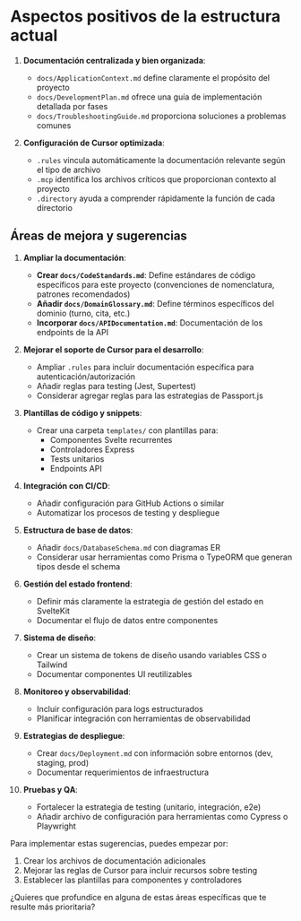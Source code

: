 # Aspectos positivos de la estructura actual

1. **Documentación centralizada y bien organizada**:
   - `docs/ApplicationContext.md` define claramente el propósito del proyecto
   - `docs/DevelopmentPlan.md` ofrece una guía de implementación detallada por fases
   - `docs/TroubleshootingGuide.md` proporciona soluciones a problemas comunes

2. **Configuración de Cursor optimizada**:
   - `.rules` vincula automáticamente la documentación relevante según el tipo de archivo
   - `.mcp` identifica los archivos críticos que proporcionan contexto al proyecto
   - `.directory` ayuda a comprender rápidamente la función de cada directorio

## Áreas de mejora y sugerencias

1. **Ampliar la documentación**:
   - **Crear `docs/CodeStandards.md`**: Define estándares de código específicos para este proyecto (convenciones de nomenclatura, patrones recomendados)
   - **Añadir `docs/DomainGlossary.md`**: Define términos específicos del dominio (turno, cita, etc.)
   - **Incorporar `docs/APIDocumentation.md`**: Documentación de los endpoints de la API

2. **Mejorar el soporte de Cursor para el desarrollo**:
   - Ampliar `.rules` para incluir documentación específica para autenticación/autorización
   - Añadir reglas para testing (Jest, Supertest)
   - Considerar agregar reglas para las estrategias de Passport.js

3. **Plantillas de código y snippets**:
   - Crear una carpeta `templates/` con plantillas para:
     - Componentes Svelte recurrentes
     - Controladores Express
     - Tests unitarios
     - Endpoints API

4. **Integración con CI/CD**:
   - Añadir configuración para GitHub Actions o similar
   - Automatizar los procesos de testing y despliegue

5. **Estructura de base de datos**:
   - Añadir `docs/DatabaseSchema.md` con diagramas ER
   - Considerar usar herramientas como Prisma o TypeORM que generan tipos desde el schema

6. **Gestión del estado frontend**:
   - Definir más claramente la estrategia de gestión del estado en SvelteKit
   - Documentar el flujo de datos entre componentes

7. **Sistema de diseño**:
   - Crear un sistema de tokens de diseño usando variables CSS o Tailwind
   - Documentar componentes UI reutilizables

8. **Monitoreo y observabilidad**:
   - Incluir configuración para logs estructurados
   - Planificar integración con herramientas de observabilidad

9. **Estrategias de despliegue**:
   - Crear `docs/Deployment.md` con información sobre entornos (dev, staging, prod)
   - Documentar requerimientos de infraestructura

10. **Pruebas y QA**:
    - Fortalecer la estrategia de testing (unitario, integración, e2e)
    - Añadir archivo de configuración para herramientas como Cypress o Playwright

Para implementar estas sugerencias, puedes empezar por:

1. Crear los archivos de documentación adicionales
2. Mejorar las reglas de Cursor para incluir recursos sobre testing
3. Establecer las plantillas para componentes y controladores

¿Quieres que profundice en alguna de estas áreas específicas que te resulte más prioritaria?
